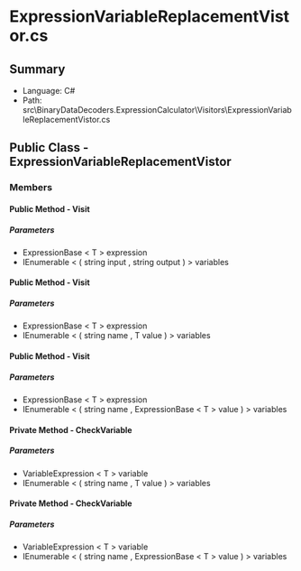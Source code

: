 ﻿# ExpressionVariableReplacementVistor.cs

## Summary

* Language: C#
* Path: src\BinaryDataDecoders.ExpressionCalculator\Visitors\ExpressionVariableReplacementVistor.cs

## Public Class - ExpressionVariableReplacementVistor

### Members

#### Public Method - Visit

#####  Parameters

 - ExpressionBase < T > expression 
 - IEnumerable < ( string input , string output ) > variables 

#### Public Method - Visit

#####  Parameters

 - ExpressionBase < T > expression 
 - IEnumerable < ( string name , T value ) > variables 

#### Public Method - Visit

#####  Parameters

 - ExpressionBase < T > expression 
 - IEnumerable < ( string name , ExpressionBase < T > value ) > variables 

#### Private Method - CheckVariable

#####  Parameters

 - VariableExpression < T > variable 
 - IEnumerable < ( string name , T value ) > variables 

#### Private Method - CheckVariable

#####  Parameters

 - VariableExpression < T > variable 
 - IEnumerable < ( string name , ExpressionBase < T > value ) > variables 

